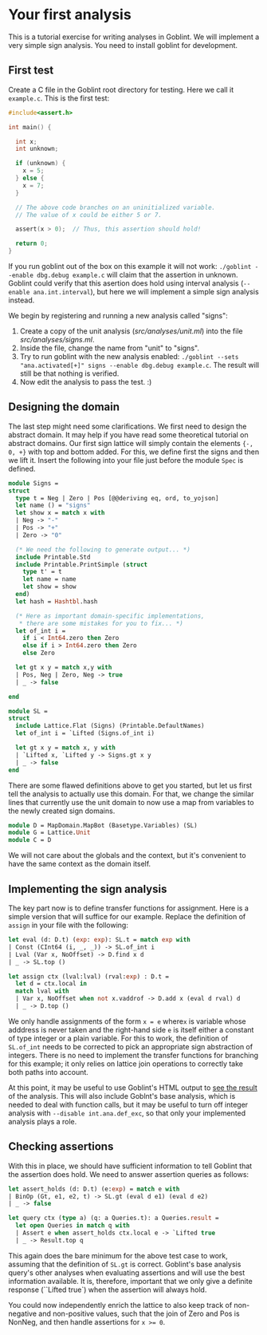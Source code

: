 # Your first analysis

This is a tutorial exercise for writing analyses in Goblint.
We will implement a very simple sign analysis.
You need to install goblint for development.

## First test

Create a C file in the Goblint root directory for testing.
Here we call it `example.c`. This is the first test:


```c
#include<assert.h>

int main() {

  int x;
  int unknown;

  if (unknown) {
    x = 5;
  } else {
    x = 7;
  }

  // The above code branches on an uninitialized variable.
  // The value of x could be either 5 or 7.

  assert(x > 0);  // Thus, this assertion should hold!

  return 0;
}
```

If you run goblint out of the box on this example it will not work: `./goblint --enable dbg.debug example.c` will claim that the assertion in unknown.
Goblint could verify that this asertion does hold using interval analysis (`--enable ana.int.interval`), but here we will implement a simple sign analysis instead.

We begin by registering and running a new analysis called "signs":

1. Create a copy of the unit analysis (*src/analyses/unit.ml*) into the file *src/analyses/signs.ml*.
2. Inside the file, change the name from "unit" to "signs".
3. Try to run goblint with the new analysis enabled: `./goblint --sets "ana.activated[+]" signs --enable dbg.debug example.c`. The result will still be that nothing is verified.
4. Now edit the analysis to pass the test. :)


## Designing the domain

The last step might need some clarifications. We first need to design the abstract domain. It may help if you have read some theoretical tutorial on abstract domains. Our first sign lattice will simply contain the elements `{-, 0, +}` with top and bottom added. For this, we define first the signs and then we lift it. Insert the following into your file just before the module `Spec` is defined.

```ocaml
module Signs =
struct
  type t = Neg | Zero | Pos [@@deriving eq, ord, to_yojson]
  let name () = "signs"
  let show x = match x with
  | Neg -> "-"
  | Pos -> "+"
  | Zero -> "0"

  (* We need the following to generate output... *)
  include Printable.Std
  include Printable.PrintSimple (struct
    type t' = t
    let name = name
    let show = show
  end)
  let hash = Hashtbl.hash

  (* Here as important domain-specific implementations,
   * there are some mistakes for you to fix... *)
  let of_int i =
    if i < Int64.zero then Zero
    else if i > Int64.zero then Zero
    else Zero

  let gt x y = match x,y with
  | Pos, Neg | Zero, Neg -> true
  | _ -> false

end

module SL =
struct
  include Lattice.Flat (Signs) (Printable.DefaultNames)
  let of_int i = `Lifted (Signs.of_int i)

  let gt x y = match x, y with
  | `Lifted x, `Lifted y -> Signs.gt x y
  | _ -> false
end
```

There are some flawed definitions above to get you started, but let us first tell the analysis to actually use this domain.
For that, we change the similar lines that currently use the unit domain to now use a map from variables to the newly created sign domains.

```ocaml
module D = MapDomain.MapBot (Basetype.Variables) (SL)
module G = Lattice.Unit
module C = D
```

We will not care about the globals and the context, but it's convenient to have the same context as the domain itself.


## Implementing the sign analysis

The key part now is to define transfer functions for assignment. Here is a simple version that will suffice for our example. Replace the definition of `assign` in your file with the following:

```ocaml
let eval (d: D.t) (exp: exp): SL.t = match exp with
| Const (CInt64 (i, _, _)) -> SL.of_int i
| Lval (Var x, NoOffset) -> D.find x d
| _ -> SL.top ()

let assign ctx (lval:lval) (rval:exp) : D.t =
  let d = ctx.local in
  match lval with
  | Var x, NoOffset when not x.vaddrof -> D.add x (eval d rval) d
  | _ -> D.top ()
```

We only handle assignments of the form `x = e` where`x` is variable whose adddress is never taken and the right-hand side `e` is itself either a constant of type integer or a plain variable. For this to work, the definition of `SL.of_int` needs to be corrected to pick an appropriate sign abstraction of integers. There is no need to implement the transfer functions for branching for this example; it only relies on lattice join operations to correctly take both paths into account.

At this point, it may be useful to use Goblint's HTML output to [see the result](../user-guide/inspecting.md) of the analysis. This will also include Goblnt's base analysis, which is needed to deal with function calls, but it may be useful to turn off integer analysis with `--disable int.ana.def_exc`, so that only your implemented analysis plays a role.

## Checking assertions

With this in place, we should have sufficient information to tell Goblint that the assertion does hold. We need to answer assertion queries as follows:

```ocaml
let assert_holds (d: D.t) (e:exp) = match e with
| BinOp (Gt, e1, e2, t) -> SL.gt (eval d e1) (eval d e2)
| _ -> false

let query ctx (type a) (q: a Queries.t): a Queries.result =
  let open Queries in match q with
  | Assert e when assert_holds ctx.local e -> `Lifted true
  | _ -> Result.top q
```

This again does the bare minimum for the above test case to work, assuming that the definition of `SL.gt` is correct. Goblint's base analysis query's other analyses when evaluating assertions and will use the best information available. It is, therefore, important that we only give a definite response (``Lifted true`) when the assertion will always hold.

You could now independently enrich the lattice to also keep track of non-negative and non-positive values, such that the join of Zero and Pos is NonNeg, and then handle assertions for `x >= 0`.